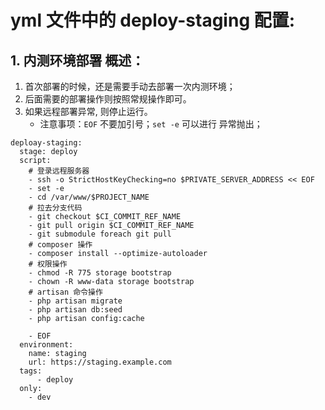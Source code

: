 # yml 文件中的 deploy-staging 配置:
## 1. 内测环境部署 概述：
1. 首次部署的时候，还是需要手动去部署一次内测环境；
2. 后面需要的部署操作则按照常规操作即可。
3. 如果远程部署异常, 则停止运行。
    * 注意事项：`EOF` 不要加引号；`set -e` 可以进行 异常抛出；

```
deploay-staging:
  stage: deploy
  script:
    # 登录远程服务器
    - ssh -o StrictHostKeyChecking=no $PRIVATE_SERVER_ADDRESS << EOF
    - set -e
    - cd /var/www/$PROJECT_NAME
    # 拉去分支代码
    - git checkout $CI_COMMIT_REF_NAME
    - git pull origin $CI_COMMIT_REF_NAME
    - git submodule foreach git pull
    # composer 操作
    - composer install --optimize-autoloader
    # 权限操作
    - chmod -R 775 storage bootstrap
    - chown -R www-data storage bootstrap
    # artisan 命令操作
    - php artisan migrate
    - php artisan db:seed
    - php artisan config:cache

    - EOF
  environment:
    name: staging
    url: https://staging.example.com
  tags:
      - deploy
  only:
    - dev
```